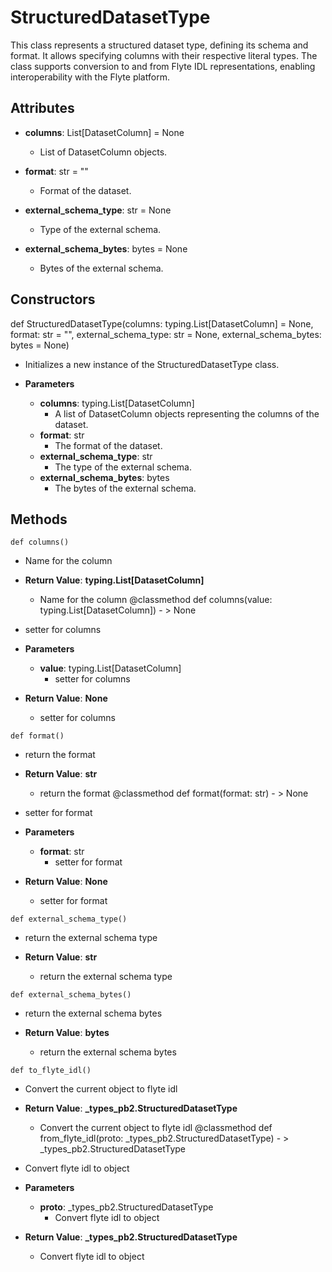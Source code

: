 # StructuredDatasetType

This class represents a structured dataset type, defining its schema and format. It allows specifying columns with their respective literal types. The class supports conversion to and from Flyte IDL representations, enabling interoperability with the Flyte platform.

## Attributes

- **columns**: List[DatasetColumn] = None
  - List of DatasetColumn objects.

- **format**: str = &quot;&quot;
  - Format of the dataset.

- **external_schema_type**: str = None
  - Type of the external schema.

- **external_schema_bytes**: bytes = None
  - Bytes of the external schema.

## Constructors
def StructuredDatasetType(columns: typing.List[DatasetColumn] = None, format: str = &quot;&quot;, external_schema_type: str = None, external_schema_bytes: bytes = None)
-  Initializes a new instance of the StructuredDatasetType class.
- **Parameters**

  - **columns**: typing.List[DatasetColumn]
    - A list of DatasetColumn objects representing the columns of the dataset.
  - **format**: str
    - The format of the dataset.
  - **external_schema_type**: str
    - The type of the external schema.
  - **external_schema_bytes**: bytes
    - The bytes of the external schema.



## Methods
```@classmethod
def columns()
```
-  Name for the column

- **Return Value**:
**typing.List[DatasetColumn]**
  - Name for the column
@classmethod
def columns(value: typing.List[DatasetColumn]) - > None
-  setter for columns
- **Parameters**

  - **value**: typing.List[DatasetColumn]
    - setter for columns

- **Return Value**:
**None**
  - setter for columns
```@classmethod
def format()
```
-  return the format

- **Return Value**:
**str**
  - return the format
@classmethod
def format(format: str) - > None
-  setter for format
- **Parameters**

  - **format**: str
    - setter for format

- **Return Value**:
**None**
  - setter for format
```@classmethod
def external_schema_type()
```
-  return the external schema type

- **Return Value**:
**str**
  - return the external schema type
```@classmethod
def external_schema_bytes()
```
-  return the external schema bytes

- **Return Value**:
**bytes**
  - return the external schema bytes
```@classmethod
def to_flyte_idl()
```
-  Convert the current object to flyte idl

- **Return Value**:
**_types_pb2.StructuredDatasetType**
  - Convert the current object to flyte idl
@classmethod
def from_flyte_idl(proto: _types_pb2.StructuredDatasetType) - > _types_pb2.StructuredDatasetType
-  Convert flyte idl to object
- **Parameters**

  - **proto**: _types_pb2.StructuredDatasetType
    - Convert flyte idl to object

- **Return Value**:
**_types_pb2.StructuredDatasetType**
  - Convert flyte idl to object
